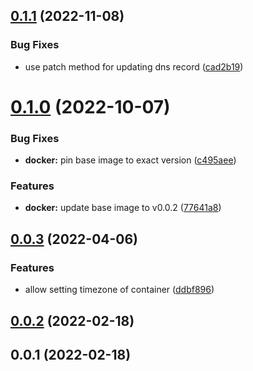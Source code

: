 ## [0.1.1](https://github.com/pascaliske/docker-cloudflare-dyndns/compare/v0.1.0...v0.1.1) (2022-11-08)


### Bug Fixes

* use patch method for updating dns record ([cad2b19](https://github.com/pascaliske/docker-cloudflare-dyndns/commit/cad2b19b09a7094cbe27e19853863cabf27917ac))



# [0.1.0](https://github.com/pascaliske/docker-cloudflare-dyndns/compare/v0.0.3...v0.1.0) (2022-10-07)


### Bug Fixes

* **docker:** pin base image to exact version ([c495aee](https://github.com/pascaliske/docker-cloudflare-dyndns/commit/c495aeec3014e127f09d03de88eefb0782088b72))


### Features

* **docker:** update base image to v0.0.2 ([77641a8](https://github.com/pascaliske/docker-cloudflare-dyndns/commit/77641a874ceae52545fdde06f5f17df4915fc372))



## [0.0.3](https://github.com/pascaliske/docker-cloudflare-dyndns/compare/v0.0.2...v0.0.3) (2022-04-06)


### Features

* allow setting timezone of container ([ddbf896](https://github.com/pascaliske/docker-cloudflare-dyndns/commit/ddbf896cb9f3b748a8b117cae4b05c294b8e2e3d))



## [0.0.2](https://github.com/pascaliske/docker-cloudflare-dyndns/compare/v0.0.1...v0.0.2) (2022-02-18)



## 0.0.1 (2022-02-18)




